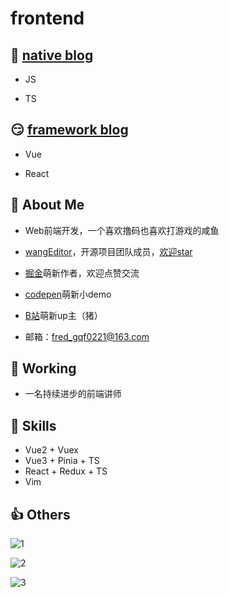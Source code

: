 # frontend

## :rofl: [native blog](./native/index.md)

- JS

- TS

## :smirk: [framework blog](./framework/index.md)

- Vue

- React

<!--
**guqianfeng/guqianfeng** is a ✨ _special_ ✨ repository because its `README.md` (this file) appears on your GitHub profile.

Here are some ideas to get you started:

- 🔭 I’m currently working on ...
- 🌱 I’m currently learning ...
- 👯 I’m looking to collaborate on ...
- 🤔 I’m looking for help with ...
- 💬 Ask me about ...
- 📫 How to reach me: ...
- 😄 Pronouns: ...
- ⚡ Fun fact: ...
-->

## 💬 About Me

- Web前端开发，一个喜欢撸码也喜欢打游戏的咸鱼

- [wangEditor](https://www.wangeditor.com/)，开源项目团队成员，[欢迎star](https://github.com/wangeditor-team/wangEditor/)

- [掘金](https://juejin.cn/user/976022056999944/posts)萌新作者，欢迎点赞交流

- [codepen](https://codepen.io/qianfengg)萌新小demo

- [B站](https://space.bilibili.com/2688063)萌新up主（猪）

- 邮箱：<fred_gqf0221@163.com>

## 🔭 Working

- 一名持续进步的前端讲师

## 🌱 Skills

- Vue2 + Vuex
- Vue3 + Pinia + TS
- React + Redux + TS
- Vim

## :thumbsup: Others

![1](https://github-profile-trophy.vercel.app/?username=guqianfeng)

![2](https://github-readme-stats.vercel.app/api/top-langs/?username=guqianfeng&layout=compact)

![3](https://github-readme-stats.vercel.app/api?username=guqianfeng)
